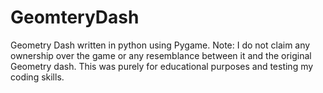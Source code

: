 # GeomteryDash
Geometry Dash written in python using Pygame. Note: I do not claim any ownership over the game or any resemblance between it and the original Geometry dash. This was purely for educational purposes and testing my coding skills.
